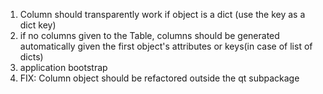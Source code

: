 1. Column should transparently work if object is a dict (use the key as a dict key)
1. if no columns given to the Table, columns should be generated automatically given the first object's attributes or keys(in case of list of dicts)
1. application bootstrap
1. FIX: Column object should be refactored outside the qt subpackage

